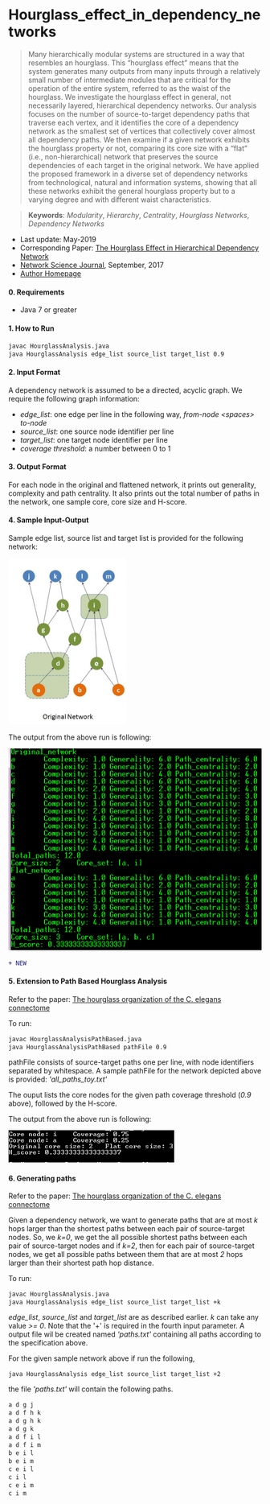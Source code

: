 # Hourglass_effect_in_dependency_networks
> Many hierarchically modular systems are structured in a way that resembles an hourglass. This “hourglass effect” means that the system generates many outputs from many inputs through a relatively small number of intermediate modules that are critical for the operation of the entire system, referred to as the waist of the hourglass. We investigate the hourglass effect in general, not necessarily layered, hierarchical dependency networks. Our analysis focuses on the number of source-to-target dependency paths that traverse each vertex, and it identifies the core of a dependency network as the smallest set of vertices that collectively cover almost all dependency paths. We then examine if a given network exhibits the hourglass property or not, comparing its core size with a “flat” (i.e., non-hierarchical) network that preserves the source dependencies of each target in the original network. We have applied the proposed framework in a diverse set of dependency networks from technological, natural and information systems, showing that all these networks exhibit the general hourglass property but to a varying degree and with different waist characteristics.

>  **Keywords**:  _Modularity_, _Hierarchy_, _Centrality_, _Hourglass Networks_, _Dependency Networks_


* Last update: May-2019 
* Corresponding Paper: [The Hourglass Effect in Hierarchical Dependency Network](https://arxiv.org/pdf/1605.05025.pdf)
* [Network Science Journal](https://www.cambridge.org/core/journals/network-science/article/hourglass-effect-in-hierarchical-dependency-networks/DDBCA83D16CA74B827DAB66A98CC906A), September, 2017 
* [Author Homepage](http://sites.google.com/site/kmsabrin)

#### 0. Requirements

* Java 7 or greater

#### 1. How to Run

```
javac HourglassAnalysis.java
java HourglassAnalysis edge_list source_list target_list 0.9
```

#### 2. Input Format

A dependency network is assumed to be a directed, acyclic graph. We require the following graph information:

* _edge_list_: one edge per line in the following way, _from-node &lt;spaces&gt; to-node_
* _source_list_: one source node identifier per line
* _target_list_: one target node identifier per line
* _coverage threshold_: a number between 0 to 1

#### 3. Output Format

For each node in the original and flattened network, it prints out generality, complexity and path centrality.
It also prints out the total number of paths in the network, one sample core, core size and H-score.

#### 4. Sample Input-Output

Sample edge list, source list and target list is provided for the following network:

![alt text](sample_in.png)


The output from the above run is following:

![alt text](sample_out.png)


```diff
+ NEW
```
#### 5. Extension to Path Based Hourglass Analysis

Refer to the paper: [The hourglass organization of the C. elegans connectome](https://www.biorxiv.org/content/biorxiv/early/2019/04/07/600999.full.pdf)

To run:
```
javac HourglassAnalysisPathBased.java
java HourglassAnalysisPathBased pathFile 0.9
```

pathFile consists of source-target paths one per line, with node identifiers separated by whitespace.
A sample pathFile for the network depicted above is provided: _'all_paths_toy.txt'_

The ouput lists the core nodes for the given path coverage threshold (_0.9_ above), followed by the H-score.

The output from the above run is following:

![alt text](toy_all_paths.png)

#### 6. Generating paths

Refer to the paper: [The hourglass organization of the C. elegans connectome](https://www.biorxiv.org/content/biorxiv/early/2019/04/07/600999.full.pdf)

Given a dependency network, we want to generate paths that are at most _k_ hops larger than the shortest paths between each pair of source-target nodes. So, we _k=0_, we get the all possible shortest paths between each pair of source-target nodes and if _k=2_, then for each pair of source-target nodes, we get all possible paths between them that are at most _2_ hops larger than their shortest path hop distance. 

To run:
```
javac HourglassAnalysis.java
java HourglassAnalysis edge_list source_list target_list +k
```

_edge_list_, _source_list_ and _target_list_ are as described earlier. _k_ can take any value _>= 0_. Note that the '+' is required in the fourth input parameter. A output file wil be created named _'paths.txt'_ containing all paths according to the specification above.

For the given sample network above if run the following,
```
java HourglassAnalysis edge_list source_list target_list +2
```
the file _'paths.txt'_ will contain the following paths.
```
a d g j 
a d f h k 
a d g h k 
a d g k 
a d f i l 
a d f i m 
b e i l 
b e i m 
c e i l 
c i l 
c e i m 
c i m 
```
